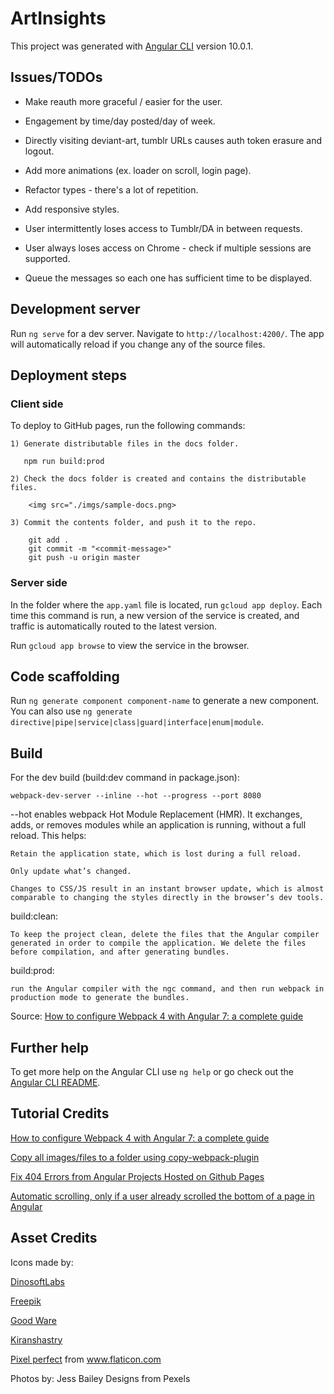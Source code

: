 # ArtInsights

This project was generated with [Angular CLI](https://github.com/angular/angular-cli) version 10.0.1.

## Issues/TODOs

- Make reauth more graceful / easier for the user. 
- Engagement by time/day posted/day of week.

- Directly visiting deviant-art, tumblr URLs causes auth token erasure and logout.
- Add more animations (ex. loader on scroll, login page).
- Refactor types - there's a lot of repetition.
- Add responsive styles.
- User intermittently loses access to Tumblr/DA in between requests. 
- User always loses access on Chrome - check if multiple sessions are supported.
- Queue the messages so each one has sufficient time to be displayed.

## Development server

Run `ng serve` for a dev server. Navigate to `http://localhost:4200/`. The app will automatically reload if you change any of the source files.

## Deployment steps

### Client side

To deploy to GitHub pages, run the following commands:

    1) Generate distributable files in the docs folder. 
 
       npm run build:prod

    2) Check the docs folder is created and contains the distributable files.

        <img src="./imgs/sample-docs.png>

    3) Commit the contents folder, and push it to the repo.

        git add .
        git commit -m "<commit-message>"
        git push -u origin master

### Server side

In the folder where the `app.yaml` file is located, run `gcloud app deploy`. Each time this command is run, a new version of the service is created, and traffic is automatically routed to the latest version. 

Run `gcloud app browse` to view the service in the browser.

## Code scaffolding

Run `ng generate component component-name` to generate a new component. You can also use `ng generate directive|pipe|service|class|guard|interface|enum|module`.

## Build

For the dev build (build:dev command in package.json):

  `webpack-dev-server --inline --hot --progress --port 8080`

--hot enables webpack Hot Module Replacement (HMR). It exchanges, adds, or removes modules while an application is running, without a full reload. This helps:

    Retain the application state, which is lost during a full reload.

    Only update what’s changed.

    Changes to CSS/JS result in an instant browser update, which is almost comparable to changing the styles directly in the browser’s dev tools.

build:clean: 

    To keep the project clean, delete the files that the Angular compiler generated in order to compile the application. We delete the files before compilation, and after generating bundles. 

build:prod: 

    run the Angular compiler with the ngc command, and then run webpack in production mode to generate the bundles.

Source: <a href="https://www.freecodecamp.org/news/how-to-configure-webpack-4-with-angular-7-a-complete-guide-9a23c879f471/">How to configure Webpack 4 with Angular 7: a complete guide</a>

## Further help

To get more help on the Angular CLI use `ng help` or go check out the [Angular CLI README](https://github.com/angular/angular-cli/blob/master/README.md).

## Tutorial Credits

<a href="https://www.freecodecamp.org/news/how-to-configure-webpack-4-with-angular-7-a-complete-guide-9a23c879f471/">How to configure Webpack 4 with Angular 7: a complete guide</a>

<a href="https://medium.com/a-beginners-guide-for-webpack-2/copy-all-images-files-to-a-folder-using-copy-webpack-plugin-7c8cf2de7676">Copy all images/files to a folder using copy-webpack-plugin</a>

<a href="https://shermandigital.com/blog/fix-404-errors-from-angular-projects-hosted-on-github-pages/#:~:text=If%20you%20deploy%20an%20Angular,html%20page.&text=To%20accomplish%20the%20redirect%2C%20create,of%20the%20angular%2Dcli%20application.">Fix 404 Errors from Angular Projects Hosted on Github Pages
</a>

<a href="https://pumpingco.de/blog/automatic-scrolling-only-if-a-user-already-scrolled-the-bottom-of-a-page-in-angular/">Automatic scrolling, only if a user already scrolled the bottom of a page in Angular</a>

## Asset Credits

Icons made by:

<a href="https://www.flaticon.com/authors/dinosoftlabs" title="DinosoftLabs">DinosoftLabs</a>

<a href="https://www.flaticon.com/authors/freepik" title="Freepik">Freepik</a>

<a href="https://www.flaticon.com/authors/good-ware" title="Good Ware">Good Ware</a>

<a href="https://www.flaticon.com/authors/kiranshastry" title="Kiranshastry">Kiranshastry</a>

<a href="https://www.flaticon.com/authors/pixel-perfect" title="Pixel perfect">Pixel perfect</a>
from <a href="https://www.flaticon.com/" title="Flaticon">www.flaticon.com</a></div>

Photos by:
Jess Bailey Designs from Pexels